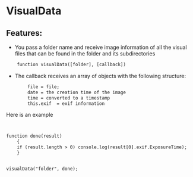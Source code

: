 # VisualData

## Features:

- You pass a folder name and receive image information of all the visual files that can be found in the folder and its subdirectories 

```html 
 	function visualData([folder], [callback])
```	

- The callback receives an array of objects with the following structure:

  
```html
 	    file = file;
        date = the creation time of the image
        time = converted to a timestamp
        this.exif  = exif information
```	



Here is an example

```html


function done(result)
    {
    if (result.length > 0) console.log(result[0].exif.ExposureTime);        
    }


visualData("folder", done);

```	